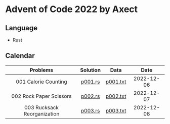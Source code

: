 # Advent of Code 2022 by Axect

## Language

* Rust

## Calendar

Problems | Solution | Data | Date
:------: | :------: | :--: | :---:
001 Calorie Counting | [p001.rs](./src/problems/p001.rs) | [p001.txt](./input/p001.txt) | 2022-12-06
002 Rock Paper Scissors | [p002.rs](./src/problems/p002.rs) | [p002.txt](./input/p002.txt) | 2022-12-07
003 Rucksack Reorganization | [p003.rs](./src/problems/p003.rs) | [p003.txt](./input/p003.txt) | 2022-12-08
